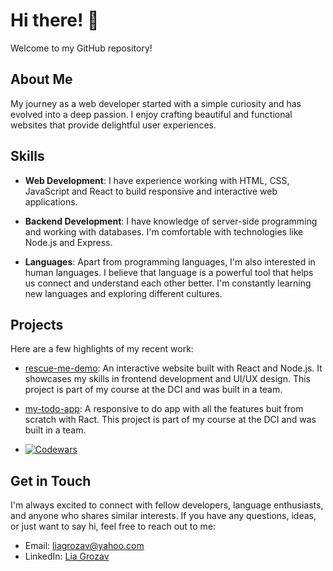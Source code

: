 # Hi there! 👋

Welcome to my GitHub repository!

## About Me
 My journey as a web developer started with a simple curiosity and has evolved into a deep passion. I enjoy crafting beautiful and functional websites that provide delightful user experiences.

## Skills

- **Web Development**: I have experience working with HTML, CSS, JavaScript and React to build responsive and interactive web applications.

- **Backend Development**: I have knowledge of server-side programming and working with databases. I'm comfortable with technologies like Node.js and Express.

- **Languages**: Apart from programming languages, I'm also interested in human languages. I believe that language is a powerful tool that helps us connect and understand each other better. I'm constantly learning new languages and exploring different cultures.

## Projects

Here are a few highlights of my recent work:

- [rescue-me-demo](https://github.com/LiaGrozav/rescue-me-demo): An interactive website built with React and Node.js. It showcases my skills in frontend development and UI/UX design. This project is part of my course at the DCI and was built in a team.

- [my-todo-app](https://github.com/LiaGrozav/my-todo-app): A responsive to do app with all the features buit from scratch with Ract. This project is part of my course at the DCI and was built in a team.

- [![Codewars](https://www.codewars.com/users/LiaGrozav/badges/micro)](<https://www.codewars.com/users/LiaGrozav/badges/micro>)


## Get in Touch

I'm always excited to connect with fellow developers, language enthusiasts, and anyone who shares similar interests. If you have any questions, ideas, or just want to say hi, feel free to reach out to me:

- Email: [liagrozav@yahoo.com](mailto:liagrozav@yahoo.com)
- LinkedIn: [Lia Grozav](https://www.linkedin.com/in/lia-grozav)
